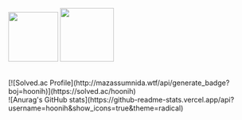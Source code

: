<a href="https://blog.naver.com/hoonih1004" target="_blank"><img width="100px" src="https://img.shields.io/badge/BLOG-3DDC84?style=for-the-badge&logo=Naver&logoColor=FFFFFF"/></a>
<a href="https://www.instagram.com/dev_hoonih/" target="_blank"><img width="108px" src="https://img.shields.io/badge/INSTA-E4405F?style=for-the-badge&logo=Instagram&logoColor=FFFFFF"/></a>

<br>
[![Solved.ac Profile](http://mazassumnida.wtf/api/generate_badge?boj=hoonih)](https://solved.ac/hoonih)
<br>
![Anurag's GitHub stats](https://github-readme-stats.vercel.app/api?username=hoonih&show_icons=true&theme=radical)
